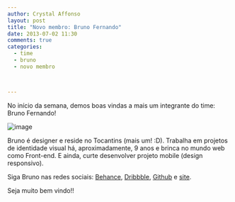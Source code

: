 ```yaml
---
author: Crystal Affonso
layout: post
title: "Novo membro: Bruno Fernando"
date: 2013-07-02 11:30
comments: true
categories:
  - time
  - bruno
  - novo membro



---
```


No início da semana, demos boas vindas a mais um integrante do time: Bruno Fernando!

<!--more-->

![image](/blog/images/2013-07-02/bruno.jpg)

Bruno é designer e reside no Tocantins (mais um! :D). Trabalha em projetos de identidade visual há, aproximadamente, 9 anos e brinca no mundo web como Front-end. E ainda, curte desenvolver projeto mobile (design responsivo).

Siga Bruno nas redes sociais: [Behance](http://www.behance.net/3runo), [Dribbble](http://dribbble.com/3runo), [Github](https://github.com/3runoDesign) e [site](http://3runo.com.br/).

Seja muito bem vindo!!
